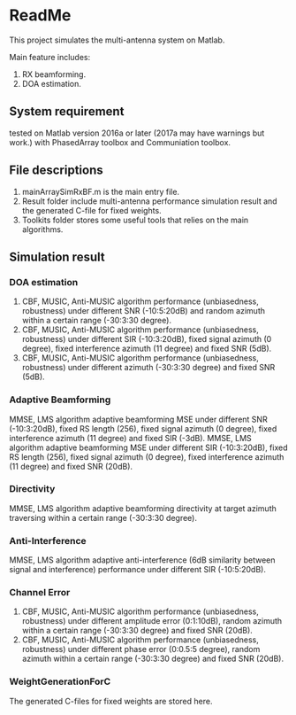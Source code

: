 # ReadMe #

This project simulates the multi-antenna system on Matlab.

Main feature includes:
1. RX beamforming.
2. DOA estimation.

## System requirement ##
tested on Matlab version 2016a or later (2017a may have warnings but work.) with PhasedArray toolbox and Communiation toolbox.

## File descriptions ##

1. mainArraySimRxBF.m is the main entry file.
2. Result folder include multi-antenna performance simulation result and the generated C-file for fixed weights.
3. Toolkits folder stores some useful tools that relies on the main algorithms.

## Simulation result ##

### DOA estimation ###
1. CBF, MUSIC, Anti-MUSIC algorithm performance (unbiasedness, robustness) under different SNR (-10:5:20dB) and random azimuth within a certain range (-30:3:30 degree).
2. CBF, MUSIC, Anti-MUSIC algorithm performance (unbiasedness, robustness) under different SIR (-10:3:20dB), fixed signal azimuth (0 degree), fixed interference azimuth (11 degree) and fixed SNR (5dB).
3. CBF, MUSIC, Anti-MUSIC algorithm performance (unbiasedness, robustness) under different azimuth (-30:3:30 degree) and fixed SNR (5dB).

### Adaptive Beamforming ###
MMSE, LMS algorithm adaptive beamforming MSE under different SNR (-10:3:20dB), fixed RS length (256), fixed signal azimuth (0 degree), fixed interference azimuth (11 degree) and fixed SIR (-3dB).
MMSE, LMS algorithm adaptive beamforming MSE under different SIR (-10:3:20dB), fixed RS length (256), fixed signal azimuth (0 degree), fixed interference azimuth (11 degree) and fixed SNR (20dB).

### Directivity ###
MMSE, LMS algorithm adaptive beamforming directivity at target azimuth traversing within a certain range (-30:3:30 degree).

### Anti-Interference ###
MMSE, LMS algorithm adaptive anti-interference (6dB similarity between signal and interference) performance under different SIR (-10:5:20dB).

### Channel Error ###
1. CBF, MUSIC, Anti-MUSIC algorithm performance (unbiasedness, robustness) under different amplitude error (0:1:10dB), random azimuth within a certain range (-30:3:30 degree) and fixed SNR (20dB).
2. CBF, MUSIC, Anti-MUSIC algorithm performance (unbiasedness, robustness) under different phase error (0:0.5:5 degree), random azimuth within a certain range (-30:3:30 degree) and fixed SNR (20dB).

### WeightGenerationForC ###
The generated C-files for fixed weights are stored here.
